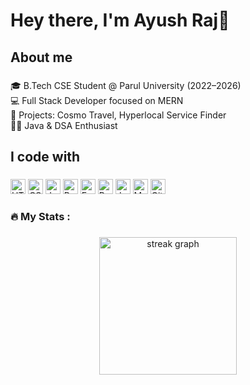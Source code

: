 <h1 align="left">Hey there, I'm Ayush Raj👋</h1>

###

<h2 align="left">About me</h2>

###

<p align="left">🎓 B.Tech CSE Student @ Parul University (2022–2026)<br>💻 Full Stack Developer focused on MERN<br>🔨 Projects: Cosmo Travel, Hyperlocal Service Finder<br>👨‍💻 Java & DSA Enthusiast</p>

###

<h2 align="left">I code with</h2>

###

<div align="left">
 <!-- HTML -->
<img src="https://cdn.simpleicons.org/html5/E34F26" alt="HTML5" width="24" />

<!-- CSS -->
<img src="https://cdn.simpleicons.org/css3/1572B6" alt="CSS3" width="24" />

<!-- JavaScript -->
<img src="https://cdn.simpleicons.org/javascript/F7DF1E" alt="JavaScript" width="24" />

<!-- React -->
<img src="https://cdn.simpleicons.org/react/61DAFB" alt="React" width="24" />

<!-- Express -->
<img src="https://cdn.simpleicons.org/express/000000" alt="Express" width="24" />

<!-- Python -->
<img src="https://cdn.simpleicons.org/python/3776AB" alt="Python" width="24" />

<!-- Java -->
<img src="https://cdn.jsdelivr.net/gh/devicons/devicon/icons/java/java-original.svg" alt="Java" width="24" />

<!-- MongoDB -->
<img src="https://cdn.simpleicons.org/mongodb/47A248" alt="MongoDB" width="24" />

<!-- GitHub -->
<img src="https://cdn.jsdelivr.net/gh/devicons/devicon/icons/github/github-original.svg" alt="GitHub" width="24" />
</div>

###


<h3 align="left">🔥   My Stats :</h3>

###

<div align="center">
  <img src="https://streak-stats.demolab.com?user=maurodesouza&locale=en&mode=daily&theme=dark&hide_border=false&border_radius=5&order=3" height="220" alt="streak graph"  />
</div>

###
